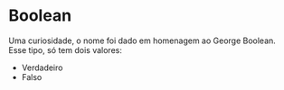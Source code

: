 # Boolean

Uma curiosidade, o nome foi dado em homenagem ao George Boolean. Esse tipo, só tem dois valores:

- Verdadeiro
- Falso

